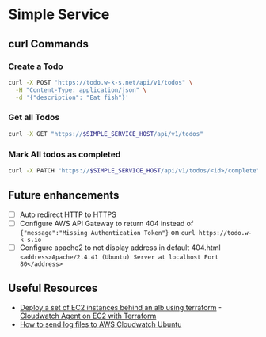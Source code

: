 # Simple Service

## curl Commands

### Create a Todo
```bash
curl -X POST "https://todo.w-k-s.net/api/v1/todos" \
  -H "Content-Type: application/json" \
  -d '{"description": "Eat fish"}'
```

### Get all Todos
```bash
curl -X GET "https://$SIMPLE_SERVICE_HOST/api/v1/todos"
```

### Mark All todos as completed
```bash
curl -X PATCH "https://$SIMPLE_SERVICE_HOST/api/v1/todos/<id>/complete"
```


## Future enhancements

- [ ] Auto redirect HTTP to HTTPS
- [ ] Configure AWS API Gateway to return 404 instead of `{"message":"Missing Authentication Token"}` on `curl https://todo.w-k-s.io`
- [ ] Configure apache2 to not display address in default 404.html `<address>Apache/2.4.41 (Ubuntu) Server at localhost Port 80</address>`  

## Useful Resources

- [Deploy a set of EC2 instances behind an alb using terraform](https://aws.plainenglish.io/deploy-a-set-of-ec2-instances-behind-an-alb-using-terraform-403fe584f09e)
-[Cloudwatch Agent on EC2 with Terraform](https://jazz-twk.medium.com/cloudwatch-agent-on-ec2-with-terraform-8cf58e8736de)
- [How to send log files to AWS Cloudwatch Ubuntu](https://www.rapidspike.com/blog/how-to-send-log-files-to-aws-cloudwatch-ubuntu/)